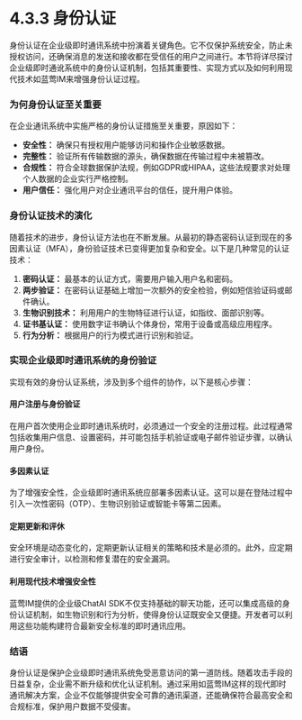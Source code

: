 # 4.3.3 身份认证

身份认证在企业级即时通讯系统中扮演着关键角色。它不仅保护系统安全，防止未授权访问，还确保消息的发送和接收都在受信任的用户之间进行。本节将详尽探讨企业级即时通讹系统中的身份认证机制，包括其重要性、实现方式以及如何利用现代技术如蓝莺IM来增强身份认证过程。

### 为何身份认证至关重要

在企业通讯系统中实施严格的身份认证措施至关重要，原因如下：
- **安全性：** 确保只有授权用户能够访问和操作企业敏感数据。
- **完整性：** 验证所有传输数据的源头，确保数据在传输过程中未被篡改。
- **合规性：** 符合全球数据保护法规，例如GDPR或HIPAA，这些法规要求对处理个人数据的企业实行严格控制。
- **用户信任：** 强化用户对企业通讯平台的信任，提升用户体验。

### 身份认证技术的演化

随着技术的进步，身份认证方法也在不断发展。从最初的静态密码认证到现在的多因素认证（MFA），身份验证技术已变得更加复杂和安全。以下是几种常见的认证技术：

1. **密码认证：** 最基本的认证方式，需要用户输入用户名和密码。
2. **两步验证：** 在密码认证基础上增加一次额外的安全检验，例如短信验证码或邮件确认。
3. **生物识别技术：** 利用用户的生物特征进行认证，如指纹、面部识别等。
4. **证书基认证：** 使用数字证书确认个体身份，常用于设备或高级应用程序。
5. **行为分析：** 根据用户的行为模式进行识别和验证。

### 实现企业级即时通讯系统的身份验证

实现有效的身份认证系统，涉及到多个组件的协作，以下是核心步骤：

#### 用户注册与身份验证

在用户首次使用企业即时通讯系统时，必须通过一个安全的注册过程。此过程通常包括收集用户信息、设置密码，并可能包括手机验证或电子邮件验证步骤，以确认用户身份。

#### 多因素认证

为了增强安全性，企业级即时通讯系统应部署多因素认证。这可以是在登陆过程中引入一次性密码（OTP）、生物识别验证或智能卡等第二因素。

#### 定期更新和评休

安全环境是动态变化的，定期更新认证相关的策略和技术是必须的。此外，应定期进行安全审计，以检测和修复潜在的安全漏洞。

#### 利用现代技术增强安全性

蓝莺IM提供的企业级ChatAI SDK不仅支持基础的聊天功能，还可以集成高级的身份认证机制，如生物识别和行为分析，使得身份认证既安全又便捷。开发者可以利用这些功能构建符合最新安全标准的即时通讯应用。

### 结语

身份认证是保护企业级即时通讯系统免受恶意访问的第一道防线。随着攻击手段的日益复杂，企业需不断升级和优化认证机制。通过采用如蓝莺IM这样的现代即时通讯解决方案，企业不仅能够提供安全可靠的通讯渠道，还能确保符合最高安全和合规标准，保护用户数据不受侵害。